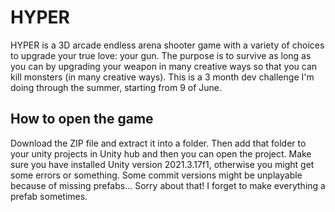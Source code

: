# HYPER

HYPER is a 3D arcade endless arena shooter game with a variety of choices to upgrade your true love: your gun. The purpose is to survive as long as you can by upgrading your weapon in many creative ways so that you can kill monsters (in many creative ways). This is a 3 month dev challenge I'm doing through the summer, starting from 9 of June.

## How to open the game

Download the ZIP file and extract it into a folder. Then add that folder to your unity projects in Unity hub and then you can open the project. Make sure you have installed Unity version 2021.3.17f1, otherwise you might get some errors or something. Some commit versions might be unplayable because of missing prefabs... Sorry about that! I forget to make everything a prefab sometimes.
